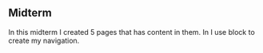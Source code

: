 ## Midterm

In this midterm I created 5 pages that has content in them. In I use block to create my navigation.
